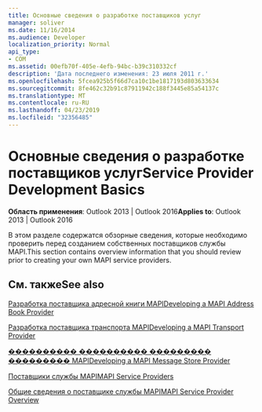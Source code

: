 ```yaml
---
title: Основные сведения о разработке поставщиков услуг
manager: soliver
ms.date: 11/16/2014
ms.audience: Developer
localization_priority: Normal
api_type:
- COM
ms.assetid: 00efb70f-405e-4efb-94bc-b39c310332cf
description: 'Дата последнего изменения: 23 июля 2011 г.'
ms.openlocfilehash: 5fcea925b5f66d7ca10c1be1817193d803633634
ms.sourcegitcommit: 8fe462c32b91c87911942c188f3445e85a54137c
ms.translationtype: MT
ms.contentlocale: ru-RU
ms.lasthandoff: 04/23/2019
ms.locfileid: "32356485"
---
```

# <a name="service-provider-development-basics"></a><span data-ttu-id="4180e-103">Основные сведения о разработке поставщиков услуг</span><span class="sxs-lookup"><span data-stu-id="4180e-103">Service Provider Development Basics</span></span>

  
  
<span data-ttu-id="4180e-104">**Область применения**: Outlook 2013 | Outlook 2016</span><span class="sxs-lookup"><span data-stu-id="4180e-104">**Applies to**: Outlook 2013 | Outlook 2016</span></span> 
  
<span data-ttu-id="4180e-105">В этом разделе содержатся обзорные сведения, которые необходимо проверить перед созданием собственных поставщиков службы MAPI.</span><span class="sxs-lookup"><span data-stu-id="4180e-105">This section contains overview information that you should review prior to creating your own MAPI service providers.</span></span>
  
## <a name="see-also"></a><span data-ttu-id="4180e-106">См. также</span><span class="sxs-lookup"><span data-stu-id="4180e-106">See also</span></span>



[<span data-ttu-id="4180e-107">Разработка поставщика адресной книги MAPI</span><span class="sxs-lookup"><span data-stu-id="4180e-107">Developing a MAPI Address Book Provider</span></span>](developing-a-mapi-address-book-provider.md)
  
[<span data-ttu-id="4180e-108">Разработка поставщика транспорта MAPI</span><span class="sxs-lookup"><span data-stu-id="4180e-108">Developing a MAPI Transport Provider</span></span>](developing-a-mapi-transport-provider.md)
  
[<span data-ttu-id="4180e-109">���������� ���������� ��������� ��������� MAPI</span><span class="sxs-lookup"><span data-stu-id="4180e-109">Developing a MAPI Message Store Provider</span></span>](developing-a-mapi-message-store-provider.md)
  
[<span data-ttu-id="4180e-110">Поставщики службы MAPI</span><span class="sxs-lookup"><span data-stu-id="4180e-110">MAPI Service Providers</span></span>](mapi-service-providers.md)
  
[<span data-ttu-id="4180e-111">Общие сведения о поставщике службы MAPI</span><span class="sxs-lookup"><span data-stu-id="4180e-111">MAPI Service Provider Overview</span></span>](mapi-service-provider-overview.md)

